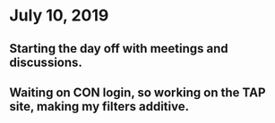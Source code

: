 # July 10, 2019

## Starting the day off with meetings and discussions.

## Waiting on CON login, so working on the TAP site, making my filters additive.